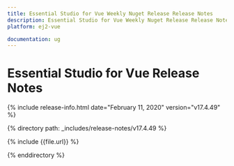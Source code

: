 ```yaml
---
title: Essential Studio for Vue Weekly Nuget Release Release Notes  
description: Essential Studio for Vue Weekly Nuget Release Release Notes  
platform: ej2-vue

documentation: ug
---
```


# Essential Studio for  Vue  Release Notes  

{% include release-info.html date="February 11, 2020"   version="v17.4.49"  %} 

{% directory path: _includes/release-notes/v17.4.49 %}

{% include {{file.url}} %}

{% enddirectory %}
